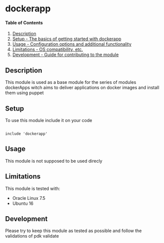 
# dockerapp

#### Table of Contents

1. [Description](#description)
2. [Setup - The basics of getting started with dockerapp](#setup)
3. [Usage - Configuration options and additional functionality](#usage)
4. [Limitations - OS compatibility, etc.](#limitations)
5. [Development - Guide for contributing to the module](#development)

## Description

This module is used as a base module for the series of modules dockerApps witch aims to deliver applications on docker images and install them using puppet

## Setup

To use this module include it on your code

```

include 'dockerapp'

```

## Usage

This module is not supposed to be used direcly



## Limitations

This module is tested with:
  * Oracle Linux 7.5
  * Ubuntu 16

## Development

Please try to keep this module as tested as possible and follow the validations of pdk validate


